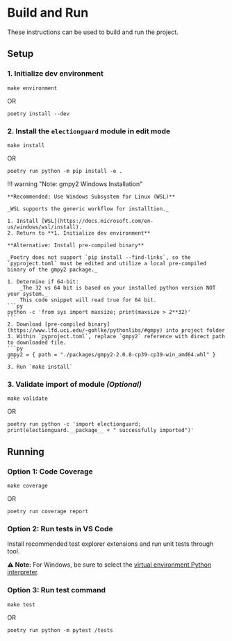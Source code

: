 # Build and Run

These instructions can be used to build and run the project.

## Setup

### 1. Initialize dev environment

```
make environment
```

OR

```
poetry install --dev
```

### 2. Install the `electionguard` module in edit mode

```
make install
```

OR

```
poetry run python -m pip install -e .
```

!!! warning "Note: gmpy2 Windows Installation"

    **Recommended: Use Windows Subsystem for Linux (WSL)**

    _WSL supports the generic workflow for installtion._

    1. Install [WSL](https://docs.microsoft.com/en-us/windows/wsl/install). 
    2. Return to **1. Initialize dev environment**

    **Alternative: Install pre-compiled binary**

    _Poetry does not support `pip install --find-links`, so the `pyproject.toml` must be edited and utilize a local pre-compiled binary of the gmpy2 package._

    1. Determine if 64-bit:
        _The 32 vs 64 bit is based on your installed python version NOT your system._
        This code snippet will read true for 64 bit.
    ```py
    python -c 'from sys import maxsize; print(maxsize > 2**32)'
    ```
    2. Download [pre-compiled binary](https://www.lfd.uci.edu/~gohlke/pythonlibs/#gmpy) into project folder
    3. Within `pyproject.toml`, replace `gmpy2` reference with direct path to downloaded file.
    ```py
    gmpy2 = { path = "./packages/gmpy2-2.0.8-cp39-cp39-win_amd64.whl" }
    ```
    3. Run `make install`


### 3. Validate import of module _(Optional)_

```
make validate
```

OR

```
poetry run python -c 'import electionguard; print(electionguard.__package__ + " successfully imported")'
```

## Running

### Option 1: Code Coverage

```
make coverage
```

OR

```
poetry run coverage report
```

### Option 2: Run tests in VS Code

Install recommended test explorer extensions and run unit tests through tool.

**⚠️ Note:** For Windows, be sure to select the [virtual environment Python interpreter](https://docs.microsoft.com/en-us/visualstudio/python/installing-python-interpreters).

### Option 3: Run test command

```
make test
```

OR

```
poetry run python -m pytest /tests
```
